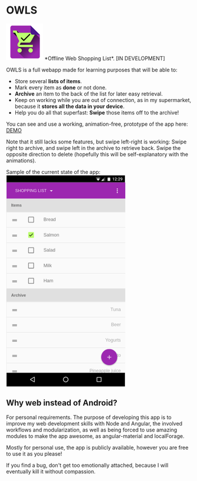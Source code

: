 # OWLS
<img src="./src/img/ic_owls_196px.svg.png" alt="Icon" width="100px" height="100px">
*Offline Web Shopping List*. [IN DEVELOPMENT]

OWLS is a full webapp made for learning purposes that will be able to:
- Store several **lists of items**.
- Mark every item as **done** or not done.
- **Archive** an item to the back of the list for later easy retrieval.
- Keep on working while you are out of connection, as in my supermarket, because it **stores all the data in your device**.
- Help you do all that superfast: **Swipe** those items off to the archive!

You can see and use a working, animation-free, prototype of the app here: [DEMO](http://kwirke.github.io/owls)

Note that it still lacks some features, but swipe left-right is working: Swipe right to archive, and swipe left in the archive to retrieve back. Swipe the opposite direction to delete (hopefully this will be self-explanatory with the animations).

Sample of the current state of the app:
![Screenshot one](./Screenshot.png "Current state")

## Why web instead of Android?

For personal requirements. The purpose of developing this app is to improve my web development skills with Node and Angular, the involved workflows and modularization, as well as being forced to use amazing modules to make the app awesome, as angular-material and localForage.

Mostly for personal use, the app is publicly available, however you are free to use it as you please!

If you find a bug, don't get too emotionally attached, because I will eventually kill it without compassion.
